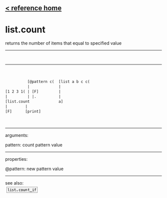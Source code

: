 [< reference home](index.html)
---

# list.count


returns the number of items that equal to specified value

---

<br>


---


```


          [@pattern c(  [list a b c c(
          |             |
[1 2 3 1( | [F]         |
|         | |.          |
[list.count             a]
|        |
[F]      [print]

            
```

---
arguments:

pattern: count pattern value<br>

---
properties:

@pattern: new pattern value<br>

---
see also:<br>
[![list.count_if](img/object_list.count_if.png)](list.count_if.html)
